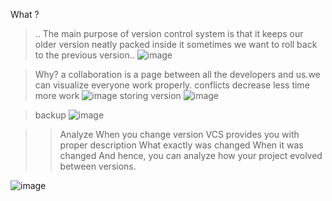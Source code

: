 What ?
>.. The main purpose of version control system is that  it keeps our older version neatly packed inside it  sometimes we want to roll back to the previous version..
![image](https://github.com/user-attachments/assets/0cee2e08-90d6-4876-91e9-7db3131a050e)


>Why?
>a collaboration is a page between all the developers and us.we can visualize everyone work properly.
>conflicts decrease
>less time more work
>![image](https://github.com/user-attachments/assets/9880284f-df50-4533-b7af-f49d2704bd3b)
storing version
>![image](https://github.com/user-attachments/assets/a30c8251-e990-41d8-83a0-42a9de906815)

>backup
>![image](https://github.com/user-attachments/assets/fb7ecb54-1b71-4fd1-9b55-b1358a6dac92)

>>Analyze
When you change version
>>VCS provides you with proper description
>>What exactly was changed
>>When it was changed
>>And hence, you can analyze how your project evolved
between versions.

![image](https://github.com/user-attachments/assets/097adc92-b3c8-49c8-a4b2-faad03fc454e)
